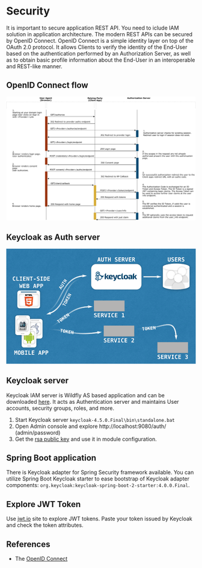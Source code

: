 # Security
It is important to secure application REST API. You need to iclude IAM solution 
in application architecture. The modern REST APIs can be secured by OpenID Connect.
OpenID Connect is a simple identity layer on top of the OAuth 2.0 protocol. 
It allows Clients to verify the identity of the End-User based on the authentication 
performed by an Authorization Server, as well as to obtain basic profile information 
about the End-User in an interoperable and REST-like manner. 

## OpenID Connect flow
![openid](images/openid_flow.png)

## Keycloak as Auth server
![keycloak](images/openid_keycloak.png)

## Keycloak server
Keycloak IAM server is Wildfly AS based application and can be downloaded [here](https://www.keycloak.org/downloads.html).
It acts as Authentication server and maintains User accounts, security groups, roles, and more. 

1. Start Keycloak server `keycloak-4.5.0.Final\bin\standalone.bat`
2. Open Admin console and explore http://localhost:9080/auth/ (admin/password)
3. Get the [rsa public key](http://localhost:9080/auth/admin/master/console/#/realms/testrealm/keys) and
   use it in module configuration.
   
## Spring Boot application
There is Keycloak adapter for Spring Security framework available. You can utilize Spring Boot Keycloak starter to ease
bootstrap of Keycloak adapter components: `org.keycloak:keycloak-spring-boot-2-starter:4.0.0.Final`.

## Explore JWT Token
Use [jwt.io](https://jwt.io/) site to explore JWT tokens. Paste your token issued by Keycloak and
check the token attributes.

## References 
* The [OpenID Connect](https://openid.net/connect/)

